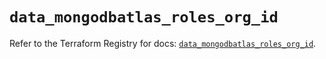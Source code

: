 # `data_mongodbatlas_roles_org_id`

Refer to the Terraform Registry for docs: [`data_mongodbatlas_roles_org_id`](https://registry.terraform.io/providers/mongodb/mongodbatlas/1.17.1/docs/data-sources/roles_org_id).
